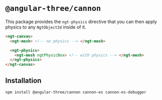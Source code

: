 # `@angular-three/cannon`

This package provides the `ngt-physics` directive that you can then apply physics to any `NgtObject3d` inside of it.

```html
<ngt-canvas>
  <ngt-mesh> <!-- no physics --> </ngt-mesh>

  <ngt-physics>
    <ngt-mesh ngtPhysicBox> <!-- with physics --> </ngt-mesh>
  </ngt-physics>
</ngt-canvas>
```

## Installation

```shell
npm install @angular-three/cannon cannon-es cannon-es-debugger
```
